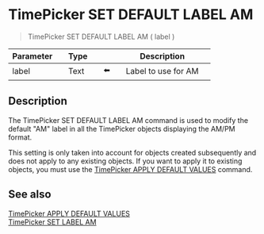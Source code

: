 # TimePicker SET DEFAULT LABEL AM

> TimePicker SET DEFAULT LABEL AM ( label )

| Parameter |     | Type |     |     |     | Description |     |
| --- | --- | --- | --- | --- | --- | --- | --- |
| label |     | Text |     | ⬅️ |     | Label to use for AM |     |

## Description

The TimePicker SET DEFAULT LABEL AM command is used to modify the default "AM" label in all the TimePicker objects displaying the AM/PM format.

This setting is only taken into account for objects created subsequently and does not apply to any existing objects. If you want to apply it to existing objects, you must use the [TimePicker APPLY DEFAULT VALUES](TimePicker%20APPLY%20DEFAULT%20VALUES.md "TimePicker APPLY DEFAULT VALUES") command.

## See also

[TimePicker APPLY DEFAULT VALUES](TimePicker%20APPLY%20DEFAULT%20VALUES.md)  
[TimePicker SET LABEL AM](TimePicker%20SET%20LABEL%20AM.md)

